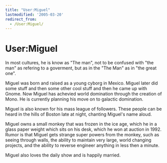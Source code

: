 ```yaml
---
title: "User:Miguel"
lastmodified: '2005-03-20'
redirect_from:
  - /User:Miguel/
---
```


User:Miguel
===========

In most cultures, he is know as "The man", not to be confused with "the man" as refering to a goverment, but as in the "The Man" as in "the great one".

Miguel was born and raised as a young cyborg in Mexico. Miguel later did some stuff and then some other cool stuff and then he came up with Gnome. Now Miguel has achevied world domination through the creation of Mono. He is currently planning his move on to galactic domination.

Miguel is also known for his mass league of followers. These people can be heard in the hills of Boston late at night, chanting Miguel's name aloud.

Miguel owns a small monkey that was frozen in the ice age, which he in a glass paper weight which sits on his desk, which he won at auction in 1992. Rumor is that Miguel gets strange super powers from the monkey, such as seeing through walls, the ability to maintain very large, world changing projects, and the ability to reverse engineer anything in less then a minute.

Miguel also loves the daily show and is happily married.

